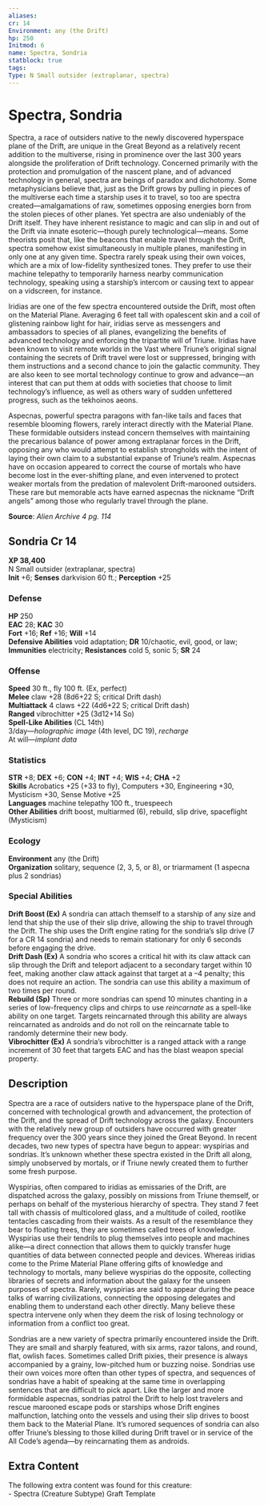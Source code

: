```yaml
---
aliases: 
cr: 14
Environment: any (the Drift)
hp: 250
Initmod: 6
name: Spectra, Sondria
statblock: true
tags: 
Type: N Small outsider (extraplanar, spectra)
---
```


# Spectra, Sondria

Spectra, a race of outsiders native to the newly discovered hyperspace plane of the Drift, are unique in the Great Beyond as a relatively recent addition to the multiverse, rising in prominence over the last 300 years alongside the proliferation of Drift technology. Concerned primarily with the protection and promulgation of the nascent plane, and of advanced technology in general, spectra are beings of paradox and dichotomy. Some metaphysicians believe that, just as the Drift grows by pulling in pieces of the multiverse each time a starship uses it to travel, so too are spectra created—amalgamations of raw, sometimes opposing energies born from the stolen pieces of other planes. Yet spectra are also undeniably of the Drift itself. They have inherent resistance to magic and can slip in and out of the Drift via innate esoteric—though purely technological—means. Some theorists posit that, like the beacons that enable travel through the Drift, spectra somehow exist simultaneously in multiple planes, manifesting in only one at any given time. Spectra rarely speak using their own voices, which are a mix of low-fidelity synthesized tones. They prefer to use their machine telepathy to temporarily harness nearby communication technology, speaking using a starship’s intercom or causing text to appear on a vidscreen, for instance.

Iridias are one of the few spectra encountered outside the Drift, most often on the Material Plane. Averaging 6 feet tall with opalescent skin and a coil of glistening rainbow light for hair, iridias serve as messengers and ambassadors to species of all planes, evangelizing the benefits of advanced technology and enforcing the tripartite will of Triune. Iridias have been known to visit remote worlds in the Vast where Triune’s original signal containing the secrets of Drift travel were lost or suppressed, bringing with them instructions and a second chance to join the galactic community. They are also keen to see mortal technology continue to grow and advance—an interest that can put them at odds with societies that choose to limit technology’s influence, as well as others wary of sudden unfettered progress, such as the tekhoinos aeons.

Aspecnas, powerful spectra paragons with fan-like tails and faces that resemble blooming flowers, rarely interact directly with the Material Plane. These formidable outsiders instead concern themselves with maintaining the precarious balance of power among extraplanar forces in the Drift, opposing any who would attempt to establish strongholds with the intent of laying their own claim to a substantial expanse of Triune’s realm. Aspecnas have on occasion appeared to correct the course of mortals who have become lost in the ever-shifting plane, and even intervened to protect weaker mortals from the predation of malevolent Drift-marooned outsiders. These rare but memorable acts have earned aspecnas the nickname “Drift angels” among those who regularly travel through the plane.

**Source**:  _Alien Archive 4 pg. 114_

## Sondria Cr 14

**XP 38,400**  
N Small outsider (extraplanar, spectra)  
**Init** +6; **Senses** darkvision 60 ft.; **Perception** +25  

### Defense

**HP** 250  
**EAC** 28; **KAC** 30  
**Fort** +16; **Ref** +16; **Will** +14  
**Defensive Abilities** void adaptation; **DR** 10/chaotic, evil, good, or law; **Immunities** electricity; **Resistances** cold 5, sonic 5; **SR** 24  

### Offense

**Speed** 30 ft., fly 100 ft. (Ex, perfect)  
**Melee** claw +28 (8d6+22 S; critical Drift dash)  
**Multiattack** 4 claws +22 (4d6+22 S; critical Drift dash)  
**Ranged** vibrochitter +25 (3d12+14 So)  
**Spell-Like Abilities** (CL 14th)  
3/day—_holographic image_ (4th level, DC 19), _recharge_  
At will—_implant data_

### Statistics

**STR** +8; **DEX** +6; **CON** +4; **INT** +4; **WIS** +4; **CHA** +2  
**Skills** Acrobatics +25 (+33 to fly), Computers +30, Engineering +30, Mysticism +30, Sense Motive +25  
**Languages** machine telepathy 100 ft., truespeech  
**Other Abilities** drift boost, multiarmed (6), rebuild, slip drive, spaceflight (Mysticism)

### Ecology

**Environment** any (the Drift)  
**Organization** solitary, sequence (2, 3, 5, or 8), or triarmament (1 aspecna plus 2 sondrias)

### Special Abilities

**Drift Boost (Ex)** A sondria can attach themself to a starship of any size and lend that ship the use of their slip drive, allowing the ship to travel through the Drift. The ship uses the Drift engine rating for the sondria’s slip drive (7 for a CR 14 sondria) and needs to remain stationary for only 6 seconds before engaging the drive.  
**Drift Dash (Ex)** A sondria who scores a critical hit with its claw attack can slip through the Drift and teleport adjacent to a secondary target within 10 feet, making another claw attack against that target at a –4 penalty; this does not require an action. The sondria can use this ability a maximum of two times per round.  
**Rebuild (Sp)** Three or more sondrias can spend 10 minutes chanting in a series of low-frequency clips and chirps to use _reincarnate_ as a spell-like ability on one target. Targets reincarnated through this ability are always reincarnated as androids and do not roll on the reincarnate table to randomly determine their new body.  
**Vibrochitter (Ex)** A sondria’s vibrochitter is a ranged attack with a range increment of 30 feet that targets EAC and has the blast weapon special property.

## Description

Spectra are a race of outsiders native to the hyperspace plane of the Drift, concerned with technological growth and advancement, the protection of the Drift, and the spread of Drift technology across the galaxy. Encounters with the relatively new group of outsiders have occurred with greater frequency over the 300 years since they joined the Great Beyond. In recent decades, two new types of spectra have begun to appear: wyspirias and sondrias. It’s unknown whether these spectra existed in the Drift all along, simply unobserved by mortals, or if Triune newly created them to further some fresh purpose.

Wyspirias, often compared to iridias as emissaries of the Drift, are dispatched across the galaxy, possibly on missions from Triune themself, or perhaps on behalf of the mysterious hierarchy of spectra. They stand 7 feet tall with chassis of multicolored glass, and a multitude of coiled, rootlike tentacles cascading from their waists. As a result of the resemblance they bear to floating trees, they are sometimes called trees of knowledge. Wyspirias use their tendrils to plug themselves into people and machines alike—a direct connection that allows them to quickly transfer huge quantities of data between connected people and devices. Whereas iridias come to the Prime Material Plane offering gifts of knowledge and technology to mortals, many believe wyspirias do the opposite, collecting libraries of secrets and information about the galaxy for the unseen purposes of spectra. Rarely, wyspirias are said to appear during the peace talks of warring civilizations, connecting the opposing delegates and enabling them to understand each other directly. Many believe these spectra intervene only when they deem the risk of losing technology or information from a conflict too great.

Sondrias are a new variety of spectra primarily encountered inside the Drift. They are small and sharply featured, with six arms, razor talons, and round, flat, owlish faces. Sometimes called Drift pixies, their presence is always accompanied by a grainy, low-pitched hum or buzzing noise. Sondrias use their own voices more often than other types of spectra, and sequences of sondrias have a habit of speaking at the same time in overlapping sentences that are difficult to pick apart. Like the larger and more formidable aspecnas, sondrias patrol the Drift to help lost travelers and rescue marooned escape pods or starships whose Drift engines malfunction, latching onto the vessels and using their slip drives to boost them back to the Material Plane. It’s rumored sequences of sondria can also offer Triune’s blessing to those killed during Drift travel or in service of the All Code’s agenda—by reincarnating them as androids.

## Extra Content

The following extra content was found for this creature:  
\- Spectra (Creature Subtype) Graft Template
